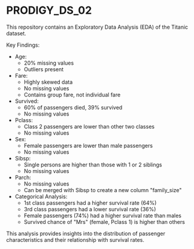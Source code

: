 # PRODIGY_DS_02

This repository contains an Exploratory Data Analysis (EDA) of the Titanic dataset.

Key Findings:

- Age:
    - 20% missing values
    - Outliers present
- Fare:
    - Highly skewed data
    - No missing values
    - Contains group fare, not individual fare
- Survived:
    - 60% of passengers died, 39% survived
    - No missing values
- Pclass:
    - Class 2 passengers are lower than other two classes
    - No missing values
- Sex:
    - Female passengers are lower than male passengers
    - No missing values
- Sibsp:
    - Single persons are higher than those with 1 or 2 siblings
    - No missing values
- Parch:
    - No missing values
    - Can be merged with Sibsp to create a new column "family_size"
- Categorical Analysis:
    - 1st class passengers had a higher survival rate (64%)
    - 3rd class passengers had a lower survival rate (36%)
    - Female passengers (74%) had a higher survival rate than males
    - Survived chance of "Mrs" (female, Pclass 1) is higher than others

This analysis provides insights into the distribution of passenger characteristics and their relationship with survival rates.
